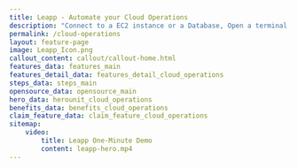 ```yaml
---
title: Leapp - Automate your Cloud Operations
description: "Connect to a EC2 instance or a Database, Open a terminal, or a AWS web Console directly from the App: Automate everything in Cloud with Leapp"
permalink: /cloud-operations
layout: feature-page
image: Leapp_Icon.png
callout_content: callout/callout-home.html
features_data: features_main
features_detail_data: features_detail_cloud_operations
steps_data: steps_main
opensource_data: opensource_main
hero_data: herounit_cloud_operations
benefits_data: benefits_cloud_operations
claim_feature_data: claim_feature_cloud_operations
sitemap:
    video:
        title: Leapp One-Minute Demo
        content: leapp-hero.mp4
---
```

